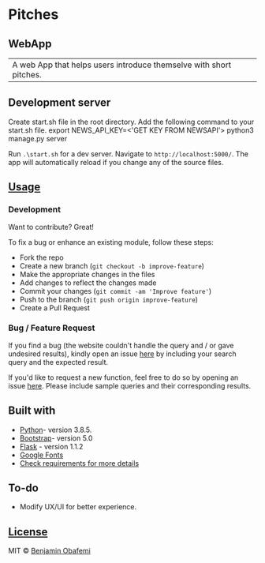 # Pitches 

## WebApp

<table>
<tr>
<td>
  A web App that helps users introduce themselve with short pitches.
</td>
</tr>
</table>


## Development server

Create start.sh file in the root directory.
Add the following command to your start.sh file.
export NEWS_API_KEY=<'GET KEY FROM NEWSAPI'>
python3 manage.py server

Run `.\start.sh` for a dev server. Navigate to `http://localhost:5000/`. The app will automatically reload if you change any of the source files.

## [Usage](https://the-source-news-app.herokuapp.com/)

### Development

Want to contribute? Great!

To fix a bug or enhance an existing module, follow these steps:

- Fork the repo
- Create a new branch (`git checkout -b improve-feature`)
- Make the appropriate changes in the files
- Add changes to reflect the changes made
- Commit your changes (`git commit -am 'Improve feature'`)
- Push to the branch (`git push origin improve-feature`)
- Create a Pull Request

### Bug / Feature Request

If you find a bug (the website couldn't handle the query and / or gave undesired results), kindly open an issue [here](https://github.com/benjaminbills/pitches/issues/new) by including your search query and the expected result.

If you'd like to request a new function, feel free to do so by opening an issue [here](https://github.com/benjaminbills/pitches/issues/new). Please include sample queries and their corresponding results.

## Built with

- [Python](https://www.python.org/)- version 3.8.5.
- [Bootstrap](https://getbootstrap.com/)- version 5.0
- [Flask](https://flask.palletsprojects.com/en/1.1.x/) - version 1.1.2
- [Google Fonts](https://fonts.google.com/)
- [Check requirements for more details](https://github.com/benjaminbills/pitches/blob/master/requirements.txt)

## To-do

- Modify UX/UI for better experience.

## [License](https://github.com/benjaminbills/pitches/blob/master/License)

MIT © [Benjamin Obafemi ](https://github.com/benjaminbills)
